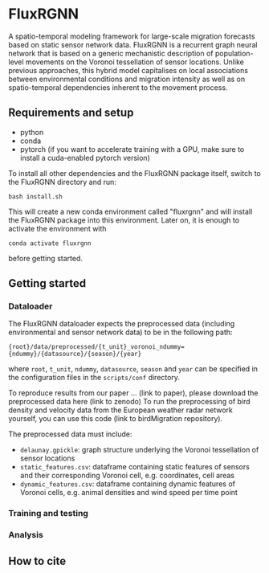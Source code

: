 # FluxRGNN
A spatio-temporal modeling framework for large-scale migration forecasts based on 
static sensor network data.
FluxRGNN is a recurrent graph neural network that is based on a generic
mechanistic description of population-level movements on the Voronoi tessellation of sensor locations. 
Unlike previous approaches, this hybrid model capitalises on local associations between environmental conditions and migration 
intensity as well as on spatio-temporal dependencies inherent to the movement process. 


## Requirements and setup
- python
- conda
- pytorch (if you want to accelerate training with a GPU, make sure to install a cuda-enabled pytorch version)

To install all other dependencies and the FluxRGNN package itself, switch to the FluxRGNN directory and run:
```
bash install.sh
```
This will create a new conda environment called "fluxrgnn" and will install the FluxRGNN package into this environment.
Later on, it is enough to activate the environment with
```
conda activate fluxrgnn
```
before getting started.

## Getting started

### Dataloader
The FluxRGNN dataloader expects the preprocessed data (including environmental and sensor network data) 
to be in the following path:
``` 
{root}/data/preprocessed/{t_unit}_voronoi_ndummy={ndummy}/{datasource}/{season}/{year}
```
where `root`, `t_unit`, `ndummy`, `datasource`, `season` and `year` can be specified in the configuration files 
in the `scripts/conf` directory.

To reproduce results from our paper ... (link to paper), please download the preprocessed data here (link to zenodo)
To run the preprocessing of bird density and velocity data from 
the European weather radar network yourself, you can use this code (link to birdMigration repository).

The preprocessed data must include:
- `delaunay.gpickle`: graph structure underlying the Voronoi tessellation of sensor locations
- `static_features.csv`: dataframe containing static features of sensors and their corresponding Voronoi cell, e.g. coordinates, cell areas
- `dynamic_features.csv`: dataframe containing dynamic features of Voronoi cells, e.g. animal densities and wind speed per time point

### Training and testing

### Analysis

## How to cite